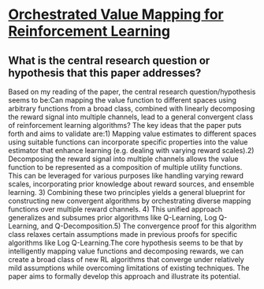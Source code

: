 # [Orchestrated Value Mapping for Reinforcement Learning](https://arxiv.org/abs/2203.07171v2)

## What is the central research question or hypothesis that this paper addresses?

Based on my reading of the paper, the central research question/hypothesis seems to be:Can mapping the value function to different spaces using arbitrary functions from a broad class, combined with linearly decomposing the reward signal into multiple channels, lead to a general convergent class of reinforcement learning algorithms? The key ideas that the paper puts forth and aims to validate are:1) Mapping value estimates to different spaces using suitable functions can incorporate specific properties into the value estimator that enhance learning (e.g. dealing with varying reward scales).2) Decomposing the reward signal into multiple channels allows the value function to be represented as a composition of multiple utility functions. This can be leveraged for various purposes like handling varying reward scales, incorporating prior knowledge about reward sources, and ensemble learning. 3) Combining these two principles yields a general blueprint for constructing new convergent algorithms by orchestrating diverse mapping functions over multiple reward channels. 4) This unified approach generalizes and subsumes prior algorithms like Q-Learning, Log Q-Learning, and Q-Decomposition.5) The convergence proof for this algorithm class relaxes certain assumptions made in previous proofs for specific algorithms like Log Q-Learning.The core hypothesis seems to be that by intelligently mapping value functions and decomposing rewards, we can create a broad class of new RL algorithms that converge under relatively mild assumptions while overcoming limitations of existing techniques. The paper aims to formally develop this approach and illustrate its potential.

